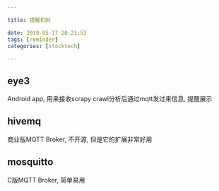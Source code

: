 ```yaml
---

title: 提醒机制

date: 2019-05-17 20:21:53
tags: [reminder]
categories: [stocktech]

---
```


## eye3

Android app, 用来接收scrapy crawl分析后通过mqtt发过来信息, 提醒展示

## hivemq

商业版MQTT Broker, 不开源, 但是它的扩展非常好用

## mosquitto

C版MQTT Broker, 简单易用
